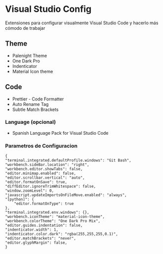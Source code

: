 # Visual Studio Config

Extensiones para configurar visualmente Visual Studio Code y hacerlo más cómodo de trabajar

## Theme

 - Palenight Theme
 - One Dark Pro
 - Indenticator
 - Material Icon theme

## Code

 - Prettier - Code Formatter
 - Auto Rename Tag
 - Subtle Match Brackets

### Language (opcional)

 - Spanish Language Pack for Visual Studio Code

### Parametros de Configuracion

    {
    "terminal.integrated.defaultProfile.windows": "Git Bash",
    "workbench.sideBar.location": "right",
    "workbench.editor.showTabs": false,
    "editor.minimap.enabled": false,
    "editor.scrollbar.vertical": "auto",
    "editor.formatOnSave": true,
    "diffEditor.ignoreTrimWhitespace": false,
    "window.zoomLevel": 0,
    "javascript.updateImportsOnFileMove.enabled": "always",
    "[python]": {
        "editor.formatOnType": true
    },
    "terminal.integrated.env.windows": {},
    "workbench.iconTheme": "material-icon-theme",
    "workbench.colorTheme": "One Dark Pro Mix",
    "editor.guides.indentation": false,
    "indenticator.width": 1,
    "indenticator.color.dark": "rgba(255,255,255,0.1)",
    "editor.matchBrackets": "never",
    "editor.glyphMargin": false,
	}
    

